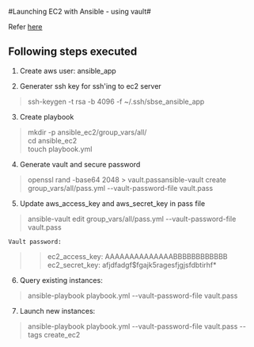 #Launching EC2 with Ansible - using vault#

Refer [here](https://medium.com/datadriveninvestor/devops-using-ansible-to-provision-aws-ec2-instances-3d70a1cb155f)

## Following steps executed ##

1. Create aws user: ansible_app   

2. Generater ssh key for ssh'ing to ec2 server   
  >ssh-keygen -t rsa -b 4096 -f ~/.ssh/sbse_ansible_app  

3. Create playbook   
  >  mkdir -p ansible_ec2/group_vars/all/  
  cd ansible_ec2  
  touch playbook.yml  

4. Generate vault and secure password  
  >openssl rand -base64 2048 > vault.passansible-vault create group_vars/all/pass.yml --vault-password-file vault.pass  

5. Update aws_access_key and aws_secret_key in pass file  
  >ansible-vault edit group_vars/all/pass.yml --vault-password-file vault.pass  

    Vault password:  
  >>ec2_access_key: AAAAAAAAAAAAAABBBBBBBBBBBB                              
  ec2_secret_key: afjdfadgf$fgajk5ragesfjgjsfdbtirhf*  

6. Query existing instances:  
  >ansible-playbook playbook.yml --vault-password-file vault.pass  

7. Launch new instances:  
  >ansible-playbook playbook.yml --vault-password-file vault.pass --tags create_ec2  